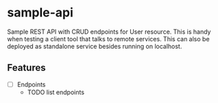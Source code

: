 # sample-api

Sample REST API with CRUD endpoints for User resource.
This is handy when testing a client tool that talks to remote
services. This can also be deployed as standalone service besides
running on localhost.

## Features

- [ ] Endpoints
    - TODO list endpoints